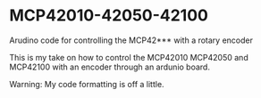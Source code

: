 # MCP42010-42050-42100
Arudino code for controlling the MCP42*** with a rotary encoder

This is my take on how to control the MCP42010 MCP42050 and MCP42100 with an encoder through an ardunio board.

Warning: My code formatting is off a little.
